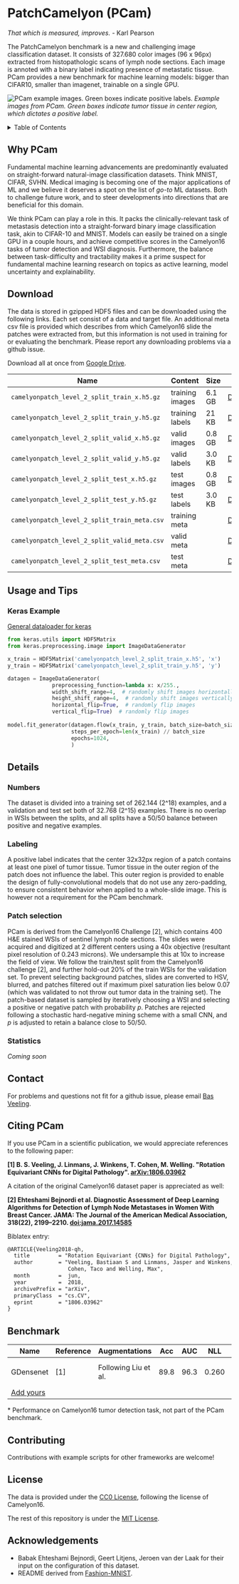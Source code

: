 # PatchCamelyon (PCam)
_That which is measured, improves._ - Karl Pearson

The PatchCamelyon benchmark is a new and challenging image classification dataset. It consists of 327.680 color images (96 x 96px) extracted from histopathologic scans of lymph node sections. Each image is annoted with a binary label indicating presence of metastatic tissue. PCam provides a new benchmark for machine learning models: bigger than CIFAR10, smaller than imagenet, trainable on a single GPU.

![PCam example images. Green boxes indicate positive labels.](https://github.com/basveeling/pcam/blob/master/pcam.jpg)
*Example images from PCam. Green boxes indicate tumor tissue in center region, which dictates a positive label.*

<details><summary>Table of Contents</summary><p>

* [Why PCam](#why-pcam)
* [Download](#download)
* [Details](#details)
* [Usage and Tips](#usage-and-tips)
* [Benchmark](#benchmark)
* [Visualization](#visualization)
* [Contributing](#contributing)
* [Contact](#contact)
* [Citing PCam](#citing-pcam)
* [License](#license)
</p></details><p></p>

## Why PCam
Fundamental machine learning advancements are predominantly evaluated on straight-forward natural-image classification datasets. Think MNIST, CIFAR, SVHN. Medical imaging is becoming one of the major applications of ML and we believe it deserves a spot on the list of _go-to_ ML datasets. Both to challenge future work, and to steer developments into directions that are beneficial for this domain.

We think PCam can play a role in this. It packs the clinically-relevant task of metastasis detection into a straight-forward binary image classification task, akin to CIFAR-10 and MNIST. Models can easily be trained on a single GPU in a couple hours, and achieve competitive scores in the Camelyon16 tasks of tumor detection and WSI diagnosis. Furthermore, the balance between task-difficulty and tractability makes it a prime suspect for fundamental machine learning research on topics as active learning, model uncertainty and explainability.


## Download
The data is stored in gzipped HDF5 files and can be downloaded using the following links. Each set consist of a data and target file. An additional meta csv file is provided which describes from which Camelyon16 slide the patches were extracted from, but this information is not used in training for or evaluating the benchmark. Please report any downloading problems via a github issue.

Download all at once from [Google Drive](https://drive.google.com/drive/folders/1gHou49cA1s5vua2V5L98Lt8TiWA3FrKB?usp=sharing).

| Name  | Content | Size | Link | MD5 Checksum|
| --- | --- |--- | --- |--- |
| `camelyonpatch_level_2_split_train_x.h5.gz` | training images | 6.1 GB | [Download](https://drive.google.com/uc?export=download&id=1Ka0XfEMiwgCYPdTI-vv6eUElOBnKFKQ2)|`1571f514728f59376b705fc836ff4b63`|
| `camelyonpatch_level_2_split_train_y.h5.gz` | training labels | 21 KB | [Download](https://drive.google.com/uc?export=download&id=1269yhu3pZDP8UYFQs-NYs3FPwuK-nGSG)|`35c2d7259d906cfc8143347bb8e05be7`|
| `camelyonpatch_level_2_split_valid_x.h5.gz` | valid images | 0.8 GB | [Download](https://drive.google.com/uc?export=download&id=1hgshYGWK8V-eGRy8LToWJJgDU_rXWVJ3)|`d8c2d60d490dbd479f8199bdfa0cf6ec`|
| `camelyonpatch_level_2_split_valid_y.h5.gz` | valid labels | 3.0 KB | [Download](https://drive.google.com/uc?export=download&id=1bH8ZRbhSVAhScTS0p9-ZzGnX91cHT3uO)|`60a7035772fbdb7f34eb86d4420cf66a`|
| `camelyonpatch_level_2_split_test_x.h5.gz`  | test images  | 0.8 GB | [Download](https://drive.google.com/uc?export=download&id=1qV65ZqZvWzuIVthK8eVDhIwrbnsJdbg_)|`d5b63470df7cfa627aeec8b9dc0c066e`|
| `camelyonpatch_level_2_split_test_y.h5.gz`  | test labels  | 3.0 KB | [Download](https://drive.google.com/uc?export=download&id=17BHrSrwWKjYsOgTMmoqrIjDy6Fa2o_gP)|`2b85f58b927af9964a4c15b8f7e8f179`|
| `camelyonpatch_level_2_split_train_meta.csv` | training meta |  | [Download](https://drive.google.com/uc?export=download&id=1XoaGG3ek26YLFvGzmkKeOz54INW0fruR)|`5a3dd671e465cfd74b5b822125e65b0a`|
| `camelyonpatch_level_2_split_valid_meta.csv` | valid meta | | [Download](https://drive.google.com/uc?export=download&id=16hJfGFCZEcvR3lr38v3XCaD5iH1Bnclg)|`3455fd69135b66734e1008f3af684566`|
| `camelyonpatch_level_2_split_test_meta.csv`  | test meta |  | [Download](https://drive.google.com/uc?export=download&id=19tj7fBlQQrd4DapCjhZrom_fA4QlHqN4)|`67589e00a4a37ec317f2d1932c7502ca`|



## Usage and Tips
### Keras Example
[General dataloader for keras](https://github.com/basveeling/pcam/blob/master/keras_pcam/dataset/pcam.py)

```python
from keras.utils import HDF5Matrix
from keras.preprocessing.image import ImageDataGenerator

x_train = HDF5Matrix('camelyonpatch_level_2_split_train_x.h5', 'x')
y_train = HDF5Matrix('camelyonpatch_level_2_split_train_y.h5', 'y')

datagen = ImageDataGenerator(
              preprocessing_function=lambda x: x/255.,
              width_shift_range=4,  # randomly shift images horizontally
              height_shift_range=4,  # randomly shift images vertically 
              horizontal_flip=True,  # randomly flip images
              vertical_flip=True)  # randomly flip images
              
model.fit_generator(datagen.flow(x_train, y_train, batch_size=batch_size),
                    steps_per_epoch=len(x_train) // batch_size
                    epochs=1024,
                    )
```

## Details
### Numbers
The dataset is divided into a training set of 262.144 (2^18) examples, and a validation and test set both of 32.768 (2^15) examples. There is no overlap in WSIs between the splits, and all splits have a 50/50 balance between positive and negative examples.

### Labeling
A positive label indicates that the center 32x32px region of a patch contains at least one pixel of tumor tissue. Tumor tissue in the outer region of the patch does not influence the label. This outer region is provided to enable the design of fully-convolutional models that do not use any zero-padding, to ensure consistent behavior when applied to a whole-slide image. This is however not a requirement for the PCam benchmark.

### Patch selection 
PCam is derived from the Camelyon16 Challenge [2], which contains 400 H\&E stained WSIs of sentinel lymph node sections. The slides were acquired and digitized at 2 different centers  using a 40x objective (resultant pixel resolution of 0.243 microns). We undersample this at 10x to increase the field of view.
We follow the train/test split from the Camelyon16 challenge [2], and further hold-out 20% of the train WSIs for the validation set. To prevent selecting background patches, slides are converted to HSV, blurred, and patches filtered out if maximum pixel saturation lies below 0.07 (which was validated to not throw out tumor data in the training set).
The patch-based dataset is sampled by iteratively choosing a WSI and selecting a positive or negative patch with probability _p_. Patches are rejected following a stochastic hard-negative mining scheme with a small CNN, and _p_ is adjusted to retain a balance close to 50/50.

### Statistics
_Coming soon_

## Contact
For problems and questions not fit for a github issue, please email [Bas Veeling](mailto:basveeling+pcam@gmail.com).
## Citing PCam
If you use PCam in a scientific publication, we would appreciate references to the following paper:


**[1] B. S. Veeling, J. Linmans, J. Winkens, T. Cohen, M. Welling. "Rotation Equivariant CNNs for Digital Pathology". [arXiv:1806.03962](http://arxiv.org/abs/1806.03962)**

A citation of the original Camelyon16 dataset paper is appreciated as well:

**[2] Ehteshami Bejnordi et al. Diagnostic Assessment of Deep Learning Algorithms for Detection of Lymph Node Metastases in Women With Breast Cancer. JAMA: The Journal of the American Medical Association, 318(22), 2199–2210. [doi:jama.2017.14585](https://doi.org/10.1001/jama.2017.14585)**


Biblatex entry:
```latex
@ARTICLE{Veeling2018-qh,
  title         = "Rotation Equivariant {CNNs} for Digital Pathology",
  author        = "Veeling, Bastiaan S and Linmans, Jasper and Winkens, Jim and
                   Cohen, Taco and Welling, Max",
  month         =  jun,
  year          =  2018,
  archivePrefix = "arXiv",
  primaryClass  = "cs.CV",
  eprint        = "1806.03962"
}
```

<!-- [Who is citing PCam?](https://scholar.google.de/scholar?hl=en&as_sdt=0%2C5&q=pcam&btnG=&oq=fas) -->


## Benchmark
| Name  | Reference | Augmentations | Acc | AUC|  NLL | FROC* |
| --- | --- | --- | --- | --- | --- | --- |
| GDensenet | [1] | Following Liu et al. | 89.8 | 96.3 |  0.260 |75.8 (64.3, 87.2)|
| [Add yours](https://github.com/basveeling/pcam/compare) | |

\* Performance on Camelyon16 tumor detection task, not part of the PCam benchmark.


## Contributing
Contributions with example scripts for other frameworks are welcome!

## License
The data is provided under the [CC0 License](https://choosealicense.com/licenses/cc0-1.0/), following the license of Camelyon16.

The rest of this repository is under the [MIT License](https://choosealicense.com/licenses/mit/).

## Acknowledgements
* Babak Ehteshami Bejnordi, Geert Litjens, Jeroen van der Laak for their input on the configuration of this dataset.
* README derived from [Fashion-MNIST](https://github.com/zalandoresearch/fashion-mnist).
